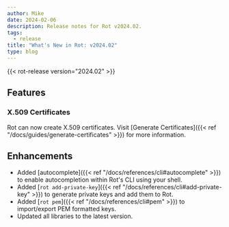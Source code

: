```yaml
---
author: Mike
date: 2024-02-06
description: Release notes for Rot v2024.02.
tags:
  - release
title: "What's New in Rot: v2024.02"
type: blog
---
```


{{< rot-release version="2024.02" >}}

## Features

### X.509 Certificates

Rot can now create X.509 certificates.  Visit [Generate Certificates]({{< ref "/docs/guides/generate-certificates" >}}) for more information.

## Enhancements

- Added [autocomplete]({{< ref "/docs/references/cli#autocomplete" >}}) to enable autocompletion within Rot's CLI using your shell.
- Added [`rot add-private-key`]({{< ref "/docs/references/cli#add-private-key" >}}) to generate private keys and add them to Rot.
- Added [`rot pem`]({{< ref "/docs/references/cli#pem" >}}) to import/export PEM formatted keys.
- Updated all libraries to the latest version.
